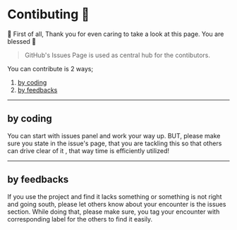 # Contibuting 🤝

👏 First of all, Thank you for even caring to take a look at this page. 
You are blessed 🎉

> GitHub's Issues Page is used as central hub for the contibutors.

You can contribute is 2 ways;
1. [by coding](CONTRIBUTING.md#by-coding)
2. [by feedbacks](CONTRIBUTING.md#contibuting)

---

## by coding

You can start with issues panel and work your way up. BUT, please make sure
you state in the issue's page, that you are tackling this so that others can drive
clear of it , that way time is efficiently utilized!

---

## by feedbacks

If you use the project and find it lacks something or something is not 
right and going south, please let others know about your encounter is the issues section.
While doing that, please make sure, you tag your encounter with corresponding label for 
the others to find it easily.